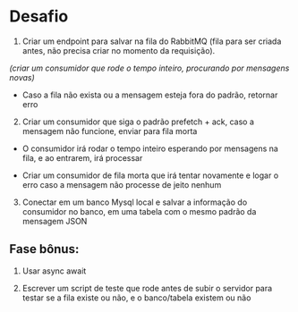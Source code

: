 # Desafio

1. Criar um endpoint para salvar na fila do RabbitMQ (fila para ser criada antes, não precisa criar no momento da requisição).

*(criar um consumidor que rode o tempo inteiro, procurando por mensagens novas)*

* Caso a fila não exista ou a mensagem esteja fora do padrão, retornar erro

2. Criar um consumidor que siga o padrão prefetch + ack, caso a mensagem não funcione, enviar para fila morta

* O consumidor irá rodar o tempo inteiro esperando por mensagens na fila, e ao entrarem, irá processar

* Criar um consumidor de fila morta que irá tentar novamente e logar o erro caso a mensagem não processe de jeito nenhum

3. Conectar em um banco Mysql local e salvar a informação do consumidor no banco, em uma tabela com o mesmo padrão da mensagem JSON

## Fase bônus:

1. Usar async await

2. Escrever um script de teste que rode antes de subir o servidor para testar se a fila existe ou não, e o banco/tabela existem ou não